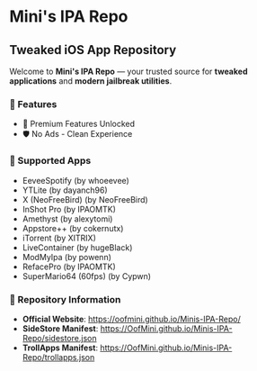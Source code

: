 # Mini's IPA Repo

## Tweaked iOS App Repository

Welcome to **Mini's IPA Repo** — your trusted source for **tweaked applications** and **modern jailbreak utilities**.

### 🌟 Features
- 🚀 Premium Features Unlocked
- 🛡️ No Ads - Clean Experience  

### 📱 Supported Apps
- EeveeSpotify (by whoeevee)
- YTLite (by dayanch96)
- X (NeoFreeBird) (by NeoFreeBird)
- InShot Pro (by IPAOMTK)
- Amethyst (by alexytomi)
- Appstore++ (by cokernutx)
- iTorrent (by XITRIX)
- LiveContainer (by hugeBlack)
- ModMyIpa (by powenn)
- RefacePro (by IPAOMTK)
- SuperMario64 (60fps) (by Cypwn)

### 🔗 Repository Information
- **Official Website**: https://oofmini.github.io/Minis-IPA-Repo/
- **SideStore Manifest**: https://OofMini.github.io/Minis-IPA-Repo/sidestore.json
- **TrollApps Manifest**: https://OofMini.github.io/Minis-IPA-Repo/trollapps.json